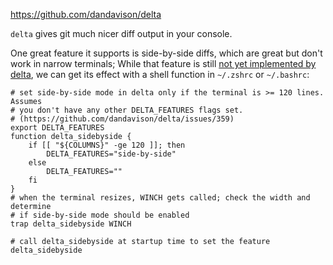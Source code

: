 https://github.com/dandavison/delta

`delta` gives git much nicer diff output in your console.

One great feature it supports is side-by-side diffs, which are great but don't work in narrow terminals; While that feature is still [not yet implemented by delta](https://github.com/dandavison/delta/issues/359), we can get its effect with a shell function in `~/.zshrc` or `~/.bashrc`:

```shell
# set side-by-side mode in delta only if the terminal is >= 120 lines. Assumes
# you don't have any other DELTA_FEATURES flags set.
# (https://github.com/dandavison/delta/issues/359)
export DELTA_FEATURES
function delta_sidebyside {
    if [[ "${COLUMNS}" -ge 120 ]]; then
        DELTA_FEATURES="side-by-side"
    else
        DELTA_FEATURES=""
    fi
}
# when the terminal resizes, WINCH gets called; check the width and determine 
# if side-by-side mode should be enabled
trap delta_sidebyside WINCH

# call delta_sidebyside at startup time to set the feature
delta_sidebyside
```